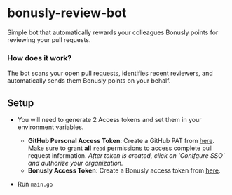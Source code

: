 # bonusly-review-bot
Simple bot that automatically rewards your colleagues Bonusly points for reviewing your pull requests.

### How does it work?
The bot scans your open pull requests, identifies recent reviewers, and automatically sends them Bonusly points on your behalf.

## Setup
- You will need to generate 2 Access tokens and set them in your environment variables.

  - **GitHub Personal Access Token**: Create a GitHub PAT from [here](https://github.com/settings/tokens). Make sure to grant **all** `read` permissions to access complete pull request information. _After token is created, click on 'Conifgure SSO' and authorize your organization._ 
  - **Bonusly Access Token**: Create a Bonusly access token from [here](https://bonus.ly/api_keys/new).

- Run `main.go`
